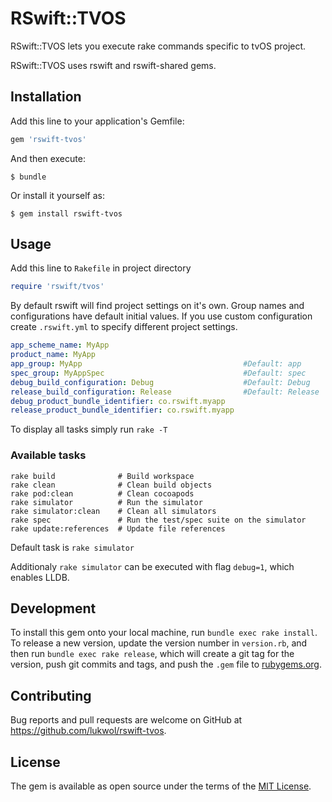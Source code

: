 # RSwift::TVOS

RSwift::TVOS lets you execute rake commands specific to tvOS project.

RSwift::TVOS uses rswift and rswift-shared gems.

## Installation

Add this line to your application's Gemfile:

```ruby
gem 'rswift-tvos'
```

And then execute:

    $ bundle

Or install it yourself as:

    $ gem install rswift-tvos

## Usage

Add this line to `Rakefile` in project directory

```ruby
require 'rswift/tvos'
```

By default rswift will find project settings on it's own.
Group names and configurations have default initial values.
If you use custom configuration create `.rswift.yml` to specify different project settings.

```yml
app_scheme_name: MyApp
product_name: MyApp
app_group: MyApp                                    #Default: app
spec_group: MyAppSpec                               #Default: spec
debug_build_configuration: Debug                    #Default: Debug
release_build_configuration: Release                #Default: Release
debug_product_bundle_identifier: co.rswift.myapp
release_product_bundle_identifier: co.rswift.myapp
```

To display all tasks simply run `rake -T`

### Available tasks

```
rake build              # Build workspace
rake clean              # Clean build objects
rake pod:clean          # Clean cocoapods
rake simulator          # Run the simulator
rake simulator:clean    # Clean all simulators
rake spec               # Run the test/spec suite on the simulator
rake update:references  # Update file references
```

Default task is `rake simulator`

Additionaly `rake simulator` can be executed with flag `debug=1`, which enables LLDB.

## Development

To install this gem onto your local machine, run `bundle exec rake install`. To release a new version, update the version number in `version.rb`, and then run `bundle exec rake release`, which will create a git tag for the version, push git commits and tags, and push the `.gem` file to [rubygems.org](https://rubygems.org).

## Contributing

Bug reports and pull requests are welcome on GitHub at https://github.com/lukwol/rswift-tvos.


## License

The gem is available as open source under the terms of the [MIT License](http://opensource.org/licenses/MIT).

